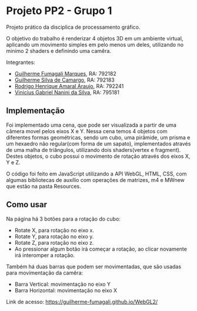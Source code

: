 # Projeto PP2 - Grupo 1
Projeto prático da disciplica de processamento gráfico. 

O objetivo do trabalho é renderizar 4 objetos 3D em um ambiente virtual, aplicando um movimento simples em pelo menos um deles, utilizando no minimo 2 shaders e definindo uma camêra.

Integrantes: 
  - [Guilherme Fumagali Marques](https://github.com/Guilherme-Fumagali),        RA: 792182
  - [Guilherme Silva de Camargo](https://github.com/guilhermesdc),        RA: 792183
  - [Rodrigo Henrique Amaral Araujo](https://github.com/rodrigoamral),    RA: 792241
  - [Vinicius Gabriel Nanini da Silva](https://github.com/N4NiNi),  RA: 795181

## Implementação

Foi implementado uma cena, que pode ser visualizada a partir de uma câmera movel pelos eixos X e Y. Nessa cena temos 4 objetos com diferentes formas geométricas, sendo um cubo, uma pirâmide, um prisma e um hexaedro não regular(com forma de um sapato), implementados através de uma malha de triângulos, utilizando dois shaders(vertex e fragment). Destes objetos, o cubo possui o movimento de rotação através dos eixos X, Y e Z.

O código foi feito em JavaScript utilizando a API WebGL, HTML, CSS, com algumas bibliotecas de auxílio com operações de matrizes, m4 e MWnew que estão na pasta Resources.

## Como usar

Na página há 3 botões para a rotação do cubo: 
  - Rotate X, para rotação no eixo x.
  - Rotate Y, para rotação no eixo y.
  - Rotate Z, para rotação no eixo z. 
  - Ao pressionar algum botão irá começar a rotação, ao clicar novamente irá interomper a rotação.

Também há duas barras que podem ser movimentadas, que são usadas para movimentação da camêra: 
  - Barra Vertical: movimentação no eixo Y
  - Barra Horizontal: movimentação no eixo X
  
Link de acesso: https://guilherme-fumagali.github.io/WebGL2/
